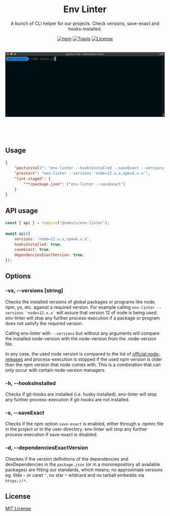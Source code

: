 <div align="center">
    <h1>Env Linter</h1>
    <p>A bunch of CLI helper for our projects. Check versions, save-exact and hooks-installed.</p>

[![npm](https://img.shields.io/npm/v/@namics/env-linter.svg)](https://www.npmjs.com/package/@namics/env-linter)
[![Travis](https://api.travis-ci.org/namics/env-linter.svg?branch=master)](https://travis-ci.org/namics/env-linter)
[![License](https://img.shields.io/badge/license-MIT-green.svg)](http://opensource.org/licenses/MIT)

</div>
<div style="max-width:640px;margin:0 auto;padding:20px 0 60px 0;">
    <img src="./env-linter.gif" alt="env-linter screencast">
</div>

## Usage

```json
{
	"postinstall": "env-linter --hooksInstalled --saveExact --versions 'node=12.x.x,npm=6.x.x'",
	"prestart": "env-linter --versions 'node=12.x.x,npm=6.x.x'",
	"lint-staged": {
		"**/package.json": ["env-linter --saveExact"]
	}
}
```

## API usage

```js
const { api } = require('@namics/env-linter');

await api({
	versions: 'node=12.x.x,npm=6.x.x',
	hooksInstalled: true,
	saveExact: true,
	dependenciesExactVersion: true,
});
```

## Options

### -vs, --versions [string]

Checks the installed versions of global packages or programs like node, npm, yo, etc. against a required version.
For example calling `env-linter --versions 'node=12.x.x'` will assure that version 12 of node is being used.
env-linter will stop any further process-execution if a package or program does not satisfy the required version.

Calling env-linter with `--versions` but without any arguments will compare the installed node-version with the node-version from the .node-version file.

In any case, the used node version is compared to the list of [official node-releases](https://nodejs.org/dist/index.json) and process-execution is stopped if the used npm version is older than the npm version that node comes with. This is a combination that can only occur with certain node-version managers.

### -h, --hooksInstalled

Checks if git-hooks are installed (i.e. husky installed). env-linter will stop any further process-execution if git-hooks are not installed.

### -s, --saveExact

Checks if the npm option `save-exact` is enabled, either through a .npmrc file in the project or in the user-directory. env-linter will stop any further process-execution if save-exact is disabled.

### -d, --dependenciesExactVersion

Checkes if the version definitions of the dependencies and devDependencies in the `package.json` (or in a monorepository all available packages) are fitting our standards, which means; no approximate versions eg. tilde `~` or caret `^`, no star `*` wildcard and no tarball embedds via `https://*`.

## License

[MIT License](./LICENSE)
